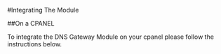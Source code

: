 #Integrating The Module

##On a CPANEL

To integrate the DNS Gateway Module on your cpanel please follow the instructions below.
